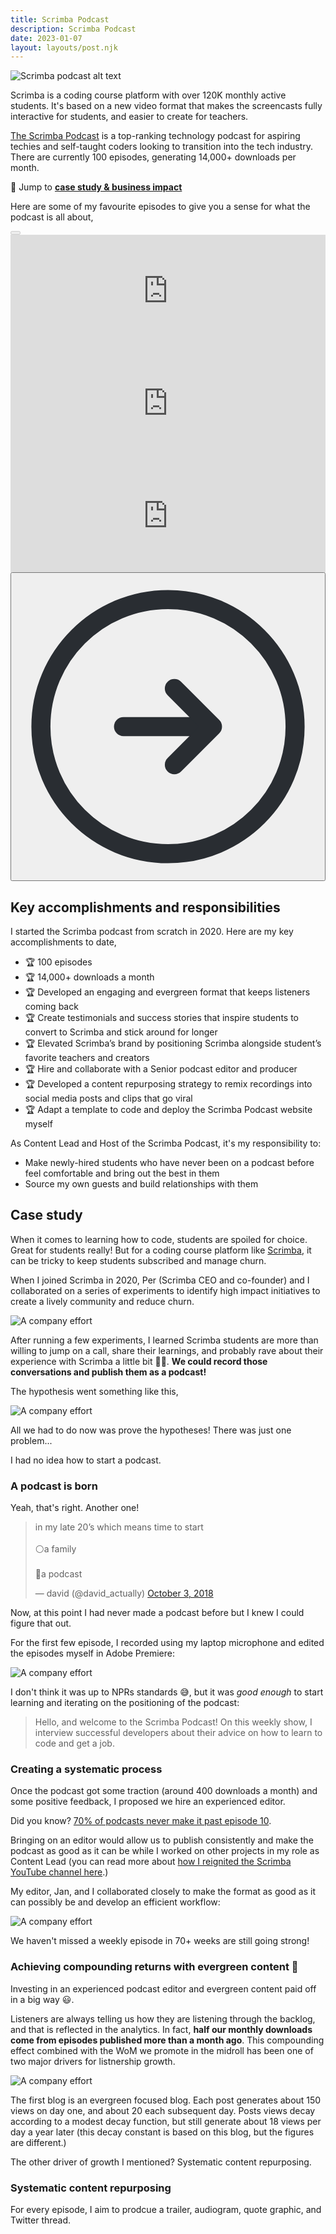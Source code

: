 ```yaml
---
title: Scrimba Podcast
description: Scrimba Podcast
date: 2023-01-07
layout: layouts/post.njk
---
```


![Scrimba podcast alt text](../../img/scrimba-pod-header.png)

Scrimba is a coding course platform with over 120K monthly active students. It's based on a new video format that makes the screencasts fully interactive for students, and easier to create for teachers.

[The Scrimba Podcast](https://scrimba.com/podcast) is a top-ranking technology podcast for aspiring techies and self-taught coders looking to transition into the tech industry. There are currently 100 episodes, generating 14,000+ downloads per month. 

🔗 Jump to [**case study & business impact**](#case-study)

Here are some of my favourite episodes to give you a sense for what the podcast is all about,

<link rel="stylesheet" href="{{ '/css/carousel.css' | url }}">
<div class="carousel-container">
  <div class="carousel">
    <button class="arrow" id="carousel-prev-btn" disabled>
      <svg viewBox="0 0 24 24" fill="none" xmlns="http://www.w3.org/2000/svg">
        <path d="M12 22C17.5228 22 22 17.5228 22 12C22 6.47715 17.5228 2 12 2C6.47715 2 2 6.47715 2 12C2 17.5228 6.47715 22 12 22Z" stroke="#292D32" stroke-width="1.5" stroke-linecap="round" stroke-linejoin="round" />
        <path d="M15.5 12H9.5" stroke="#292D32" stroke-width="1.5" stroke-linecap="round" stroke-linejoin="round" />
        <path d="M11.5 9L8.5 12L11.5 15" stroke="#292D32" stroke-width="1.5" stroke-linecap="round" stroke-linejoin="round" />
      </svg>
    </button>
    <iframe width="100%" height="180" frameborder="no" scrolling="no" seamless src="https://share.transistor.fm/e/945ec082"></iframe>
    <iframe width="100%" height="180" frameborder="no" scrolling="no" seamless src="https://share.transistor.fm/e/6bc38718"></iframe>
    <iframe width="100%" height="180" frameborder="no" scrolling="no" seamless src="https://share.transistor.fm/e/459dca35"></iframe>
    <button class="arrow" id="carousel-next-btn">
      <svg width="800px" height="800px" viewBox="0 0 24 24" fill="none" xmlns="http://www.w3.org/2000/svg">
        <path d="M12 22C17.5228 22 22 17.5228 22 12C22 6.47715 17.5228 2 12 2C6.47715 2 2 6.47715 2 12C2 17.5228 6.47715 22 12 22Z" stroke="#292D32" stroke-width="1.5" stroke-linecap="round" stroke-linejoin="round" />
        <path d="M8.5 12H14.5" stroke="#292D32" stroke-width="1.5" stroke-linecap="round" stroke-linejoin="round" />
        <path d="M12.5 15L15.5 12L12.5 9" stroke="#292D32" stroke-width="1.5" stroke-linecap="round" stroke-linejoin="round" />
      </svg>
    </button>
  </div>
</div>

## Key accomplishments and responsibilities
I started the Scrimba podcast from scratch in 2020. Here are my key accomplishments to date,
 
- 🏆 100 episodes 
- 🏆 14,000+ downloads a month
- 🏆 Developed an engaging and evergreen format that keeps listeners coming back
- 🏆 Create testimonials and success stories that inspire students to convert to Scrimba and stick around for longer
- 🏆 Elevated Scrimba’s brand by positioning Scrimba alongside student’s favorite teachers and creators 
- 🏆 Hire and collaborate with a Senior podcast editor and producer
- 🏆 Developed a content repurposing strategy to remix recordings into social media posts and clips that go viral
- 🏆 Adapt a template to code and deploy the Scrimba Podcast website myself

As Content Lead and Host of the Scrimba Podcast, it's my responsibility to:

-  Make newly-hired students who have never been on a podcast before feel comfortable and bring out the best in them
- Source my own guests and build relationships with them

## Case study
When it comes to learning how to code, students are spoiled for choice. Great for students really! But for a coding course platform like [Scrimba](https://scrimba.com), it can be tricky to keep students subscribed and manage churn.

When I joined Scrimba in 2020, Per (Scrimba CEO and co-founder) and I collaborated on a series of experiments to identify high impact initiatives to create a lively community and reduce churn.

![A company effort](../../img/scrimba-pod-msg-from-per.png)

After running a few experiments, I learned Scrimba students are more than willing to jump on a call, share their learnings, and probably rave about their experience with Scrimba a little bit 🕺🏻. **We could record those conversations and publish them as a podcast!**

The hypothesis went something like this,

![A company effort](../../img/scrimba-pod-hypothesis.png)


All we had to do now was prove the hypotheses! There was just one problem...

I had no idea how to start a podcast.


### A podcast is born
Yeah, that's right. Another one!

<blockquote class="twitter-tweet"><p lang="en" dir="ltr">in my late 20’s which means time to start <br><br>⚪️a family<br><br>🔘a podcast</p>&mdash; david (@david_actually) <a href="https://twitter.com/david_actually/status/1047509702677069824?ref_src=twsrc%5Etfw">October 3, 2018</a></blockquote> <script async src="https://platform.twitter.com/widgets.js" charset="utf-8"></script>

Now, at this point I had never made a podcast before but I knew I could figure that out. 

For the first few episode, I recorded using my laptop microphone and edited the episodes myself in Adobe Premiere:

![A company effort](../../img/scrimba-pod-timeline.png)


I don't think it was up to NPRs standards 😅, but it was _good enough_ to start learning and iterating on the positioning of the podcast:

> Hello, and welcome to the Scrimba Podcast! On this weekly show, I interview successful developers about their advice on how to learn to code and get a job. 

### Creating a systematic process
Once the podcast got some traction (around 400 downloads a month) and some positive feedback, I proposed we hire an experienced editor. 

Did you know? [70% of podcasts never make it past episode 10](https://podpros.com/5-main-reasons-podcasts-fail-and-how-you-can-overcome-each/#:~:text=There%20are%202.5%20million%20podcasts,in%20365%20days%20from%20now.).

Bringing on an editor would allow us to publish consistently and make the podcast as good as it can be while I worked on other projects in my role as Content Lead (you can read more about [how I reignited the Scrimba YouTube channel here](https://booker.codes/works/scrimba-yt/).)

My editor, Jan, and I collaborated closely to make the format as good as it can possibly be and develop an efficient workflow:

![A company effort](../../img/scrimba-pod-format.png)

We haven't missed a weekly episode in 70+ weeks are still going strong!


### Achieving compounding returns with evergreen content 🌱
Investing in an experienced podcast editor and evergreen content paid off in a big way 😃.

Listeners are always telling us how they are listening through the backlog, and that is reflected in the analytics. In fact, **half our monthly downloads come from episodes published more than a month ago**. This compounding effect combined with the WoM we promote in the midroll has been one of two major drivers for listnership growth. 

![A company effort](../../img/scrimba-pod-compounding-effect.png)

The first blog is an evergreen focused blog. Each post generates about 150 views on day one, and about 20 each subsequent day. Posts views decay according to a modest decay function, but still generate about 18 views per day a year later (this decay constant is based on this blog, but the figures are different.)

The other driver of growth I mentioned? Systematic content repurposing.


### Systematic content repurposing
For every episode, I aim to prodcue a trailer, audiogram, quote graphic, and Twitter thread.
<script src="{{ '/js/carousel.js' | url }}"></script>
